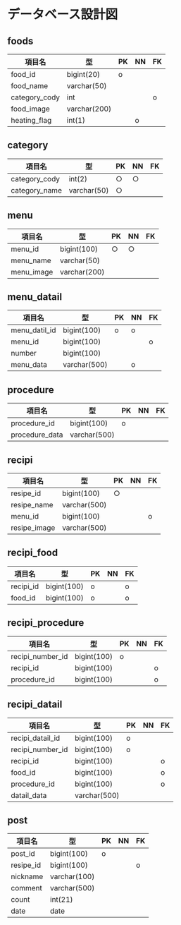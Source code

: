 # データベース設計図

## foods
|項目名|型|PK|NN|FK|
|-----|--|--|--|--|
|food_id|bigint(20)|o|||
|food_name|varchar(50)||||
|category_cody|int|||o|
|food_image|varchar(200)||||
|heating_flag|int(1)||o||


## category
|項目名|型|PK|NN|FK|
|-----|--|--|--|--|
|category_cody|int(2)|○|○||
|category_name|varchar(50)|○|||


## menu
|項目名|型|PK|NN|FK|
|-----|--|--|--|--|
|menu_id|bigint(100)|○|○||
|menu_name|varchar(50)||||
|menu_image|varchar(200)||||


## menu_datail
|項目名|型|PK|NN|FK|
|-----|--|--|--|--|
|menu_datil_id|bigint(100)|o|o||
|menu_id|bigint(100)|||o|
|number|bigint(100)||||
|menu_data|varchar(500)||o||


## procedure
|項目名|型|PK|NN|FK|
|-----|--|--|--|--|
|procedure_id|bigint(100)|o|||
|procedure_data|varchar(500)||||



##  recipi
|項目名|型|PK|NN|FK|
|-----|--|--|--|--|
|resipe_id|bigint(100)|○|||
|resipe_name|varchar(500)||||
|menu_id|bigint(100)|||o|
|resipe_image|varchar(500)||||

## recipi_food
|項目名|型|PK|NN|FK|
|-----|--|--|--|--|
|recipi_id|bigint(100)|o||o|
|food_id|bigint(100)|o||o|

## recipi_procedure
|項目名|型|PK|NN|FK|
|-----|--|--|--|--|
|recipi_number_id|bigint(100)|o|||
|recipi_id|bigint(100)|||o|
|procedure_id|bigint(100)|||o|

## recipi_datail
|項目名|型|PK|NN|FK|
|-----|--|--|--|--|
|recipi_datail_id|bigint(100)|o|||
|recipi_number_id|bigint(100)|o|||
|recipi_id|bigint(100)|||o|
|food_id|bigint(100)|||o|
|procedure_id|bigint(100)|||o|
|datail_data|varchar(500)||||

## post
|項目名|型|PK|NN|FK|
|-----|--|--|--|--|
|post_id|bigint(100)|o|||
|resipe_id|bigint(100)|||o|
|nickname|varchar(100)||||
|comment|varchar(500)||||
|count|int(21)||||
|date|date||||
